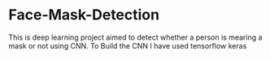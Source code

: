 # Face-Mask-Detection
This is deep learning project aimed to detect whether a person is mearing a mask or not using CNN.
To Build the CNN I have used tensorflow keras
